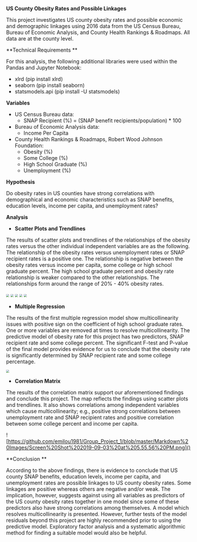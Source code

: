 **US County Obesity Rates and Possible Linkages**

This project investigates US county obesity rates and possible economic and demographic linkages using 2016 data from the US Census Bureau, Bureau of Economic Analysis, and County Health Rankings & Roadmaps. All data are at the county level.

**Technical Requirements **

For this analysis, the following additional libraries were used within the Pandas and Jupyter Notebook: 

-   xlrd (pip install xlrd)
-   seaborn (pip install seaborn)
-   statsmodels.api (pip install -U statsmodels)

**Variables**

-   US Census Bureau data: 
    -   SNAP Recipient (%) = (SNAP benefit recipients/population) * 100
-   Bureau of Economic Analysis data:                 
    -   Income Per Capita
-   County Health Rankings & Roadmaps, Robert Wood Johnson Foundation: 
    -   Obesity (%)
    -   Some College (%)
    -   High School Graduate (%)
    -   Unemployment (%)

**Hypothesis**

Do obesity rates in US counties have strong correlations with demographical and economic characteristics such as SNAP benefits, education levels, income per capita, and unemployment rates?

**Analysis**

-   **Scatter Plots and Trendlines**

The results of scatter plots and trendlines of the relationships of the obesity rates versus the other individual independent variables are as the following. The relationship of the obesity rates versus unemployment rates or SNAP recipient rates is a positive one. The relationship is negative between the obesity rates versus income per capita, some college or high school graduate percent. The high school graduate percent and obesity rate relationship is weaker compared to the other relationships. The relationships form around the range of 20% - 40% obesity rates.

<img src="/Users/emilywehrmeyer/Group_Project_1/Markdown Images/Screen Shot 2019-09-03 at 5.52.50 PM.png" style="zoom: 50%;" />

<img src="/Users/emilywehrmeyer/Group_Project_1/Markdown Images/Screen Shot 2019-09-03 at 5.53.02 PM.png" style="zoom: 50%;" />

<img src="/Users/emilywehrmeyer/Group_Project_1/Markdown Images/Screen Shot 2019-09-03 at 5.54.36 PM.png" style="zoom: 50%;" />

<img src="/Users/emilywehrmeyer/Group_Project_1/Markdown Images/Screen Shot 2019-09-03 at 5.54.57 PM.png" style="zoom: 50%;" />

<img src="/Users/emilywehrmeyer/Group_Project_1/Markdown Images/Screen Shot 2019-09-03 at 5.55.13 PM.png" style="zoom: 50%;" />

-   **Multiple Regression**

The results of the first multiple regression model show multicollinearity issues with positive sign on the coefficient of high school graduate rates. One or more variables are removed at times to resolve multicollinearity. The predictive model of obesity rate for this project has two predictors, SNAP recipient rate and some college percent. The significant F-test and P-value of the final model provides evidence for us to conclude that the obesity rate is significantly determined by SNAP recipient rate and some college percentage.

<img src="/Users/emilywehrmeyer/Group_Project_1/Markdown Images/Screen Shot 2019-09-03 at 5.55.42 PM.png" style="zoom:50%;" />



-   **Correlation Matrix**

The results of the correlation matrix support our aforementioned findings and conclude this project. The map reflects the findings using scatter plots and trendlines. It also shows correlations among independent variables which cause multicollinearity; e.g., positive strong correlations between unemployment rate and SNAP recipient rates and positive correlation between some college percent and income per capita.

![https://github.com/emilou1981/Group_Project_1/blob/master/Markdown%20Images/Screen%20Shot%202019-09-03%20at%205.55.56%20PM.png]()

**Conclusion **

According to the above findings, there is evidence to conclude that US county SNAP benefits, education levels, income per capita, and unemployment rates are possible linkages to US county obesity rates. Some linkages are positive whereas others are negative and/or weak. The implication, however, suggests against using all variables as predictors of the US county obesity rates together in one model since some of these predictors also have strong correlations among themselves. A model which resolves multicollinearity is presented. However, further tests of the model residuals beyond this project are highly recommended prior to using the predictive model. Exploratory factor analysis and a systematic algorithmic method for finding a suitable model would also be helpful.

